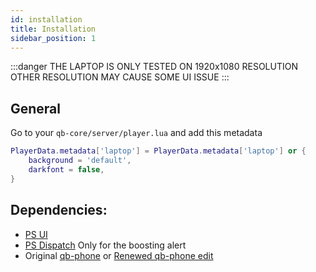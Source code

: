 ```yaml
---
id: installation
title: Installation
sidebar_position: 1
---
```


:::danger
THE LAPTOP IS ONLY TESTED ON 1920x1080 RESOLUTION OTHER RESOLUTION MAY CAUSE SOME UI ISSUE
:::

## General

Go to your `qb-core/server/player.lua` and add this metadata

```lua title="qb-core/server/player.lua"
PlayerData.metadata['laptop'] = PlayerData.metadata['laptop'] or {
    background = 'default',
    darkfont = false,
}
```

## Dependencies:

- [PS UI](https://github.com/Project-Sloth/ps-ui)
- [PS Dispatch](https://github.com/Project-Sloth/ps-dispatch) Only for the boosting alert
- Original [qb-phone](https://github.com/qbcore-framework/qb-phone) or [Renewed qb-phone edit](https://github.com/Renewed-Scripts/qb-phone)

<tr/>
